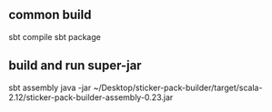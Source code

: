 ## common build
sbt compile
sbt package

## build and run super-jar
sbt assembly
java -jar ~/Desktop/sticker-pack-builder/target/scala-2.12/sticker-pack-builder-assembly-0.23.jar